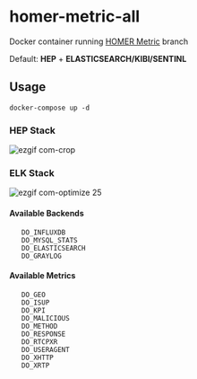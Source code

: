 # homer-metric-all

Docker container running [HOMER Metric](https://github.com/sipcapture/homer-config/tree/master/metric) branch

Default: **HEP** + **ELASTICSEARCH/KIBI/SENTINL**

## Usage
```
docker-compose up -d
```

### HEP Stack
![ezgif com-crop](https://user-images.githubusercontent.com/1423657/30537079-a2545750-9c68-11e7-997e-57151ee046b6.gif)

### ELK Stack
![ezgif com-optimize 25](https://user-images.githubusercontent.com/1423657/30553272-0ab7d4f6-9ca1-11e7-848f-5ac97308b1f7.gif)

#### Available Backends
```
   DO_INFLUXDB
   DO_MYSQL_STATS
   DO_ELASTICSEARCH
   DO_GRAYLOG
```   
#### Available Metrics
```
   DO_GEO
   DO_ISUP
   DO_KPI
   DO_MALICIOUS
   DO_METHOD
   DO_RESPONSE
   DO_RTCPXR
   DO_USERAGENT
   DO_XHTTP
   DO_XRTP
```
